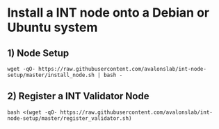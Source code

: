 # Install a INT node onto a Debian or Ubuntu system

## 1) Node Setup
```
wget -qO- https://raw.githubusercontent.com/avalonslab/int-node-setup/master/install_node.sh | bash -
```

## 2) Register a INT Validator Node
```
bash <(wget -qO- https://raw.githubusercontent.com/avalonslab/int-node-setup/master/register_validator.sh)
```
